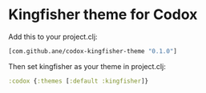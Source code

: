# Kingfisher theme for Codox

Add this to your project.clj:

```clj
[com.github.ane/codox-kingfisher-theme "0.1.0"]
```

Then set kingfisher as your theme in project.clj:

```clj
:codox {:themes [:default :kingfisher]}
```
